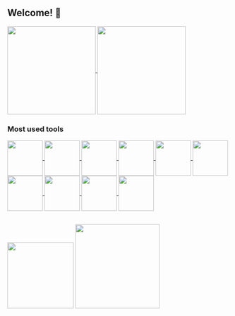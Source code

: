 ## Welcome! 👋
 <div>
  <a href="https://github.com/joaosantoz">
    <img height="200" align="center" 
     src="https://github-readme-stats.vercel.app/api?username=joaosantoz&show_icons=true&theme=codeSTACKr&hide=issues,contribs&include_all_commits=true&count_private=true&hide_rank=true"/>
  </a>
  <a href="https://github.com/joaosantoz">
    <img height="200" align="center" 
     src="https://github-readme-stats.vercel.app/api/top-langs/?username=joaosantoz&layout=donut&langs_count=5&theme=codeSTACKr&include_all_commits=true&count_private=true"/>
  </a>
  </div>
 
### Most used tools
 
<div>
 <a href="https://github.com/joaosantoz">
  <img align="center" height="80" src="https://cdn.jsdelivr.net/gh/devicons/devicon/icons/vuejs/vuejs-original-wordmark.svg">
  <img align="center" height="80" src="https://cdn.jsdelivr.net/gh/devicons/devicon/icons/angularjs/angularjs-plain.svg">
  <img align="center" height="80" src="https://cdn.jsdelivr.net/gh/devicons/devicon/icons/sass/sass-original.svg">
  <img align="center" height="80" src="https://cdn.jsdelivr.net/gh/devicons/devicon/icons/typescript/typescript-original.svg">
  <img align="center" height="80" src="https://cdn.jsdelivr.net/gh/devicons/devicon/icons/java/java-original-wordmark.svg">
  <img align="center" height="80" src="https://cdn.jsdelivr.net/gh/devicons/devicon/icons/spring/spring-original-wordmark.svg">
  <img align="center" height="80" src="https://cdn.jsdelivr.net/gh/devicons/devicon/icons/mysql/mysql-original.svg">
  <img align="center" height="80" src="https://cdn.jsdelivr.net/gh/devicons/devicon/icons/amazonwebservices/amazonwebservices-plain-wordmark.svg">
  <img align="center" height="80" src="https://cdn.jsdelivr.net/gh/devicons/devicon/icons/nodejs/nodejs-plain-wordmark.svg">
  <img align="center" height="80" src="https://cdn.jsdelivr.net/gh/devicons/devicon/icons/jest/jest-plain.svg">
 </a>
</div>
  
  ##
 
<div> 
  <a href = "mailto: jvsantosdev@gmail.com"><img width="150" src="https://img.shields.io/badge/-Gmail-%23333?style=for-the-badge&logo=gmail&logoColor=white" target="_blank"></a>
  <a href="https://www.linkedin.com/in/joaosantossp/" target="_blank"><img width="191" src="https://img.shields.io/badge/-LinkedIn-%230077B5?style=for-the-badge&logo=linkedin&logoColor=white" target="_blank"></a>  
</div>


